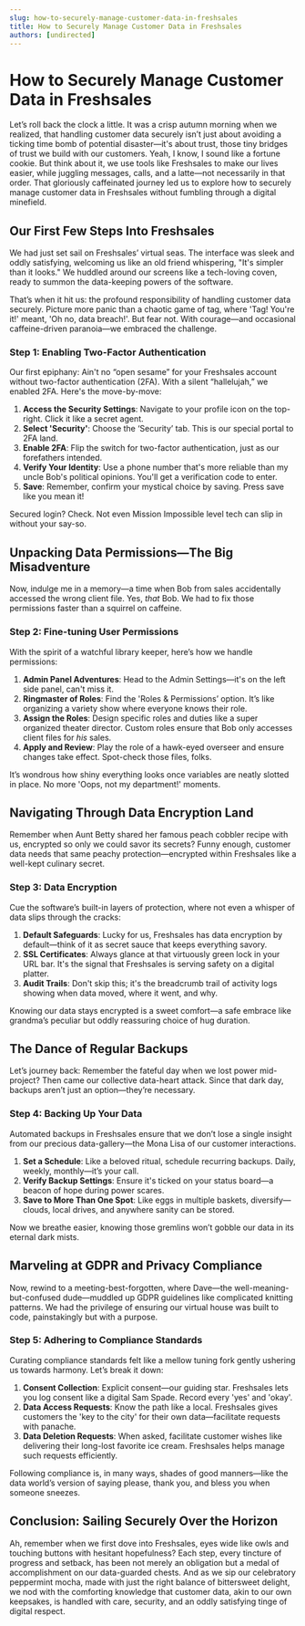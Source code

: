 ```yaml
---
slug: how-to-securely-manage-customer-data-in-freshsales
title: How to Securely Manage Customer Data in Freshsales
authors: [undirected]
---
```



# How to Securely Manage Customer Data in Freshsales

Let’s roll back the clock a little. It was a crisp autumn morning when we realized, that handling customer data securely isn’t just about avoiding a ticking time bomb of potential disaster—it's about trust, those tiny bridges of trust we build with our customers. Yeah, I know, I sound like a fortune cookie. But think about it, we use tools like Freshsales to make our lives easier, while juggling messages, calls, and a latte—not necessarily in that order. That gloriously caffeinated journey led us to explore how to securely manage customer data in Freshsales without fumbling through a digital minefield.

## Our First Few Steps Into Freshsales

We had just set sail on Freshsales’ virtual seas. The interface was sleek and oddly satisfying, welcoming us like an old friend whispering, "It's simpler than it looks." We huddled around our screens like a tech-loving coven, ready to summon the data-keeping powers of the software. 

That’s when it hit us: the profound responsibility of handling customer data securely. Picture more panic than a chaotic game of tag, where 'Tag! You're it!' meant, 'Oh no, data breach!'. But fear not. With courage—and occasional caffeine-driven paranoia—we embraced the challenge.

### Step 1: Enabling Two-Factor Authentication 

Our first epiphany: Ain't no “open sesame” for your Freshsales account without two-factor authentication (2FA). With a silent “hallelujah,” we enabled 2FA. Here's the move-by-move:

1. **Access the Security Settings**: Navigate to your profile icon on the top-right. Click it like a secret agent.
2. **Select 'Security'**: Choose the ‘Security’ tab. This is our special portal to 2FA land.
3. **Enable 2FA**: Flip the switch for two-factor authentication, just as our forefathers intended.
4. **Verify Your Identity**: Use a phone number that's more reliable than my uncle Bob's political opinions. You'll get a verification code to enter.
5. **Save**: Remember, confirm your mystical choice by saving. Press save like you mean it!

Secured login? Check. Not even Mission Impossible level tech can slip in without your say-so. 

## Unpacking Data Permissions—The Big Misadventure

Now, indulge me in a memory—a time when Bob from sales accidentally accessed the wrong client file. Yes, *that* Bob. We had to fix those permissions faster than a squirrel on caffeine. 

### Step 2: Fine-tuning User Permissions

With the spirit of a watchful library keeper, here’s how we handle permissions:

1. **Admin Panel Adventures**: Head to the Admin Settings—it's on the left side panel, can't miss it.
2. **Ringmaster of Roles**: Find the 'Roles & Permissions’ option. It’s like organizing a variety show where everyone knows their role.
3. **Assign the Roles**: Design specific roles and duties like a super organized theater director. Custom roles ensure that Bob only accesses client files for *his* sales.
4. **Apply and Review**: Play the role of a hawk-eyed overseer and ensure changes take effect. Spot-check those files, folks.

It’s wondrous how shiny everything looks once variables are neatly slotted in place. No more 'Oops, not my department!' moments.

## Navigating Through Data Encryption Land

Remember when Aunt Betty shared her famous peach cobbler recipe with us, encrypted so only we could savor its secrets? Funny enough, customer data needs that same peachy protection—encrypted within Freshsales like a well-kept culinary secret.

### Step 3: Data Encryption

Cue the software’s built-in layers of protection, where not even a whisper of data slips through the cracks:

1. **Default Safeguards**: Lucky for us, Freshsales has data encryption by default—think of it as secret sauce that keeps everything savory.
2. **SSL Certificates**: Always glance at that virtuously green lock in your URL bar. It's the signal that Freshsales is serving safety on a digital platter.
3. **Audit Trails**: Don't skip this; it's the breadcrumb trail of activity logs showing when data moved, where it went, and why.

Knowing our data stays encrypted is a sweet comfort—a safe embrace like grandma’s peculiar but oddly reassuring choice of hug duration.

## The Dance of Regular Backups

Let’s journey back: Remember the fateful day when we lost power mid-project? Then came our collective data-heart attack. Since that dark day, backups aren’t just an option—they’re necessary.

### Step 4: Backing Up Your Data

Automated backups in Freshsales ensure that we don’t lose a single insight from our precious data-gallery—the Mona Lisa of our customer interactions.

1. **Set a Schedule**: Like a beloved ritual, schedule recurring backups. Daily, weekly, monthly—it’s your call.
2. **Verify Backup Settings**: Ensure it's ticked on your status board—a beacon of hope during power scares.
3. **Save to More Than One Spot**: Like eggs in multiple baskets, diversify—clouds, local drives, and anywhere sanity can be stored.

Now we breathe easier, knowing those gremlins won’t gobble our data in its eternal dark mists.

## Marveling at GDPR and Privacy Compliance

Now, rewind to a meeting-best-forgotten, where Dave—the well-meaning-but-confused dude—muddled up GDPR guidelines like complicated knitting patterns. We had the privilege of ensuring our virtual house was built to code, painstakingly but with a purpose.

### Step 5: Adhering to Compliance Standards

Curating compliance standards felt like a mellow tuning fork gently ushering us towards harmony. Let’s break it down:

1. **Consent Collection**: Explicit consent—our guiding star. Freshsales lets you log consent like a digital Sam Spade. Record every 'yes' and 'okay'.
2. **Data Access Requests**: Know the path like a local. Freshsales gives customers the 'key to the city' for their own data—facilitate requests with panache.
3. **Data Deletion Requests**: When asked, facilitate customer wishes like delivering their long-lost favorite ice cream. Freshsales helps manage such requests efficiently.

Following compliance is, in many ways, shades of good manners—like the data world’s version of saying please, thank you, and bless you when someone sneezes.

## Conclusion: Sailing Securely Over the Horizon

Ah, remember when we first dove into Freshsales, eyes wide like owls and touching buttons with hesitant hopefulness? Each step, every tincture of progress and setback, has been not merely an obligation but a medal of accomplishment on our data-guarded chests. And as we sip our celebratory peppermint mocha, made with just the right balance of bittersweet delight, we nod with the comforting knowledge that customer data, akin to our own keepsakes, is handled with care, security, and an oddly satisfying tinge of digital respect.